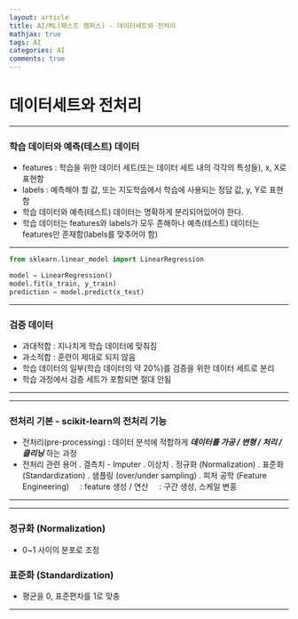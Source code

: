 ```yaml
---
layout: article
title: AI/ML(패스트 캠퍼스) - 데이터세트와 전처리
mathjax: true
tags: AI
categories: AI
comments: true
---
```


# 데이터세트와 전처리
- - - -
### 학습 데이터와 예측(테스트) 데이터

- features : 학습을 위한 데이터 세트(또는 데이터 세트 내의 각각의 특성들), x, X로 표현함
- labels : 예측해야 할 값, 또는 지도학습에서 학습에 사용되는 정답 값, y, Y로 표현함
- 학습 데이터와 예측(테스트) 데이터는 명확하게 분리되어있어야 한다.
- 학습 데이터는 features와 labels가 모두 존해하나 예측(테스트) 데이터는 features만 존재함(labels를 맞추어야 함)
- - - -

``` python
from sklearn.linear_model import LinearRegression

model = LinearRegression()
model.fit(x_train, y_train)
prediction = model.predict(x_test)
```

- - - -
### 검증 데이터

- 과대적합 : 지나치게 학습 데이터에 맞춰짐
- 과소적합 : 훈련이 제대로 되지 않음
- 학습 데이터의 일부(학습 데이터의 약 20%)를 검증을 위한 데이터 세트로 분리
- 학습 과정에서 검증 세트가 포함되면 절대 안됨
- - - -

- - - -
### 전처리 기본 - scikit-learn의 전처리 기능

- 전처리(pre-processing) : 데이터 분석에 적합하게 *_**데이터를 가공 / 변형 / 처리 / 클리닝**_* 하는 과정
- 전처리 관련 용어
  . 결측치 - Imputer
  . 이상치
  . 정규화 (Normalization)
  . 표준화 (Standardization)
  . 샘플링 (over/under sampling)
  . 피처 공학 (Feature Engineering)
  &nbsp;&nbsp;&nbsp;&nbsp;: feature 생성 / 연산
  &nbsp;&nbsp;&nbsp;&nbsp;: 구간 생성, 스케일 변홍
- - - -

- - - -
### 정규화 (Normalization)
- 0~1 사이의 분포로 조정

### 표준화 (Standardization)
- 평균을 0, 표준편차를 1로 맞충
- - - -

